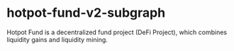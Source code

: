 # hotpot-fund-v2-subgraph
Hotpot Fund is a decentralized fund project (DeFi Project), which combines liquidity gains and liquidity mining.
